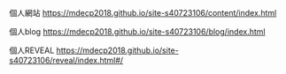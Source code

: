 個人網站 https://mdecp2018.github.io/site-s40723106/content/index.html

個人blog https://mdecp2018.github.io/site-s40723106/blog/index.html

個人REVEAL https://mdecp2018.github.io/site-s40723106/reveal/index.html#/
